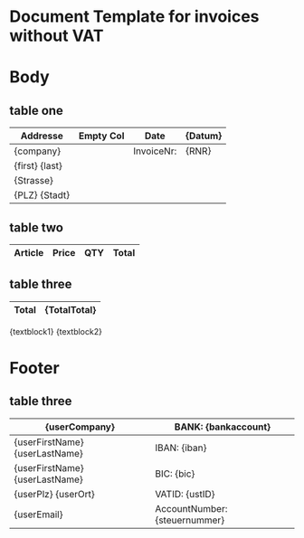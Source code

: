 # Document Template for invoices without VAT

# Body
## table one

| Addresse |Empty Col| Date | {Datum} |
| ------ | ------ | ------ | ---- |
| {company} |  | InvoiceNr: | {RNR} |
| {first} {last} |  |  |  |
| {Strasse} |  |  |  |
| {PLZ} {Stadt} |  |  |  |


## table two

| Article  | Price | QTY | Total |
| -------- | ----- | --- | ----- |

## table three

| Total| {TotalTotal}|
| ------- | ------ |

{textblock1} 
{textblock2}

# Footer
## table three

| {userCompany}  | BANK: 	{bankaccount} |
| ------- | ------ |
| {userFirstName} {userLastName} | IBAN: 	{iban} |
| {userFirstName} {userLastName} | BIC: 	{bic} |
| {userPlz} {userOrt}| VATID: 	{ustID} |
| {userEmail}|AccountNumber: {steuernummer} |
